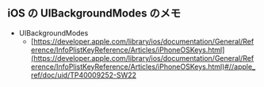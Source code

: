 ## iOS の UIBackgroundModes のメモ


* UIBackgroundModes
  * [https://developer.apple.com/library/ios/documentation/General/Reference/InfoPlistKeyReference/Articles/iPhoneOSKeys.html](https://developer.apple.com/library/ios/documentation/General/Reference/InfoPlistKeyReference/Articles/iPhoneOSKeys.html)#//apple_ref/doc/uid/TP40009252-SW22


